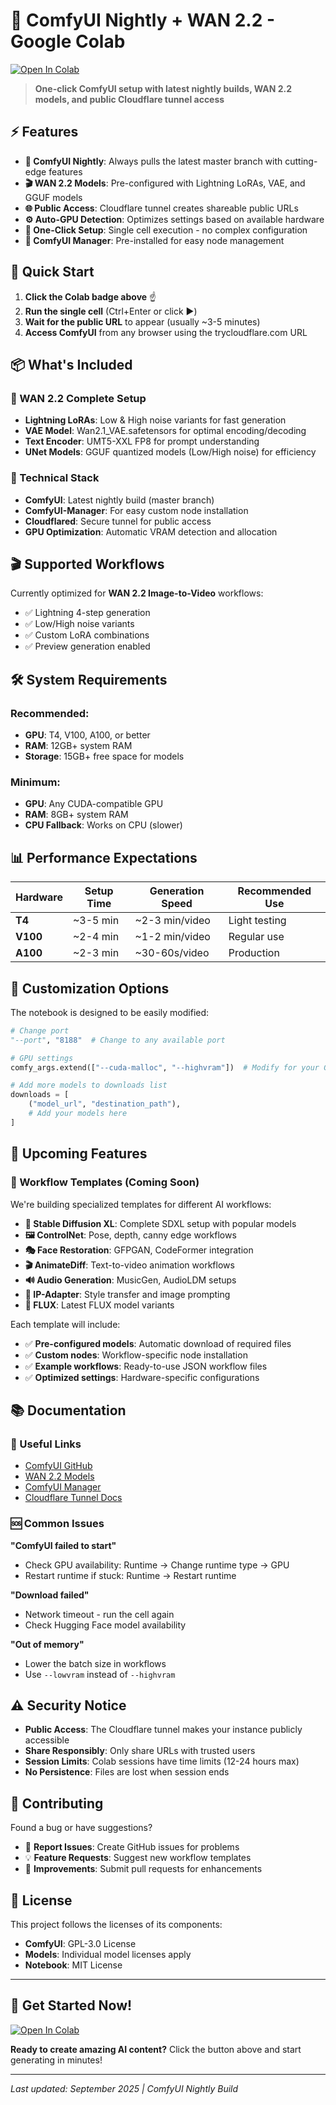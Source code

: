 # 🚀 ComfyUI Nightly + WAN 2.2 - Google Colab

[![Open In Colab](https://colab.research.google.com/assets/colab-badge.svg)](https://colab.research.google.com/drive/1pC7_UjebByoLaGolrqLKCpMvQKxbr3NP?usp=sharing)

> **One-click ComfyUI setup with latest nightly builds, WAN 2.2 models, and public Cloudflare tunnel access**

## ⚡ Features

- **🌙 ComfyUI Nightly**: Always pulls the latest master branch with cutting-edge features
- **🎬 WAN 2.2 Models**: Pre-configured with Lightning LoRAs, VAE, and GGUF models
- **🌐 Public Access**: Cloudflare tunnel creates shareable public URLs
- **⚙️ Auto-GPU Detection**: Optimizes settings based on available hardware
- **📱 One-Click Setup**: Single cell execution - no complex configuration
- **🔧 ComfyUI Manager**: Pre-installed for easy node management

## 🎯 Quick Start

1. **Click the Colab badge above** ☝️
2. **Run the single cell** (Ctrl+Enter or click ▶️)
3. **Wait for the public URL** to appear (usually ~3-5 minutes)
4. **Access ComfyUI** from any browser using the trycloudflare.com URL

## 📦 What's Included

### 🎨 WAN 2.2 Complete Setup
- **Lightning LoRAs**: Low & High noise variants for fast generation
- **VAE Model**: Wan2.1_VAE.safetensors for optimal encoding/decoding
- **Text Encoder**: UMT5-XXL FP8 for prompt understanding
- **UNet Models**: GGUF quantized models (Low/High noise) for efficiency

### 🔧 Technical Stack
- **ComfyUI**: Latest nightly build (master branch)
- **ComfyUI-Manager**: For easy custom node installation
- **Cloudflared**: Secure tunnel for public access
- **GPU Optimization**: Automatic VRAM detection and allocation

## 🎬 Supported Workflows

Currently optimized for **WAN 2.2 Image-to-Video** workflows:
- ✅ Lightning 4-step generation
- ✅ Low/High noise variants
- ✅ Custom LoRA combinations
- ✅ Preview generation enabled

## 🛠️ System Requirements

### Recommended:
- **GPU**: T4, V100, A100, or better
- **RAM**: 12GB+ system RAM
- **Storage**: 15GB+ free space for models

### Minimum:
- **GPU**: Any CUDA-compatible GPU
- **RAM**: 8GB+ system RAM
- **CPU Fallback**: Works on CPU (slower)

## 📊 Performance Expectations

| Hardware | Setup Time | Generation Speed | Recommended Use |
|----------|------------|------------------|-----------------|
| **T4** | ~3-5 min | ~2-3 min/video | Light testing |
| **V100** | ~2-4 min | ~1-2 min/video | Regular use |
| **A100** | ~2-3 min | ~30-60s/video | Production |

## 🔧 Customization Options

The notebook is designed to be easily modified:

```python
# Change port
"--port", "8188"  # Change to any available port

# GPU settings
comfy_args.extend(["--cuda-malloc", "--highvram"])  # Modify for your GPU

# Add more models to downloads list
downloads = [
    ("model_url", "destination_path"),
    # Add your models here
]
```

## 🎯 Upcoming Features

### 🔄 Workflow Templates (Coming Soon)
We're building specialized templates for different AI workflows:

- **🎨 Stable Diffusion XL**: Complete SDXL setup with popular models
- **🖼️ ControlNet**: Pose, depth, canny edge workflows
- **🎭 Face Restoration**: GFPGAN, CodeFormer integration
- **🎬 AnimateDiff**: Text-to-video animation workflows
- **🔊 Audio Generation**: MusicGen, AudioLDM setups
- **🎨 IP-Adapter**: Style transfer and image prompting
- **💫 FLUX**: Latest FLUX model variants

Each template will include:
- ✅ **Pre-configured models**: Automatic download of required files
- ✅ **Custom nodes**: Workflow-specific node installation
- ✅ **Example workflows**: Ready-to-use JSON workflow files
- ✅ **Optimized settings**: Hardware-specific configurations

## 📚 Documentation

### 🔗 Useful Links
- [ComfyUI GitHub](https://github.com/comfyanonymous/ComfyUI)
- [WAN 2.2 Models](https://huggingface.co/collections/Kijai/wan22-lightning-65fb70e0b63b93b8fcf15ded)
- [ComfyUI Manager](https://github.com/ltdrdata/ComfyUI-Manager)
- [Cloudflare Tunnel Docs](https://developers.cloudflare.com/cloudflare-one/connections/connect-apps/)

### 🆘 Common Issues

**"ComfyUI failed to start"**
- Check GPU availability: Runtime → Change runtime type → GPU
- Restart runtime if stuck: Runtime → Restart runtime

**"Download failed"**
- Network timeout - run the cell again
- Check Hugging Face model availability

**"Out of memory"**
- Lower the batch size in workflows
- Use `--lowvram` instead of `--highvram`

## ⚠️ Security Notice

- **Public Access**: The Cloudflare tunnel makes your instance publicly accessible
- **Share Responsibly**: Only share URLs with trusted users
- **Session Limits**: Colab sessions have time limits (12-24 hours max)
- **No Persistence**: Files are lost when session ends

## 🤝 Contributing

Found a bug or have suggestions? 
- 🐛 **Report Issues**: Create GitHub issues for problems
- 💡 **Feature Requests**: Suggest new workflow templates
- 🔧 **Improvements**: Submit pull requests for enhancements

## 📝 License

This project follows the licenses of its components:
- **ComfyUI**: GPL-3.0 License
- **Models**: Individual model licenses apply
- **Notebook**: MIT License

---

## 🚀 Get Started Now!

[![Open In Colab](https://colab.research.google.com/assets/colab-badge.svg)](https://colab.research.google.com/drive/1pC7_UjebByoLaGolrqLKCpMvQKxbr3NP?usp=sharing)

**Ready to create amazing AI content?** Click the button above and start generating in minutes!

---

*Last updated: September 2025 | ComfyUI Nightly Build*
